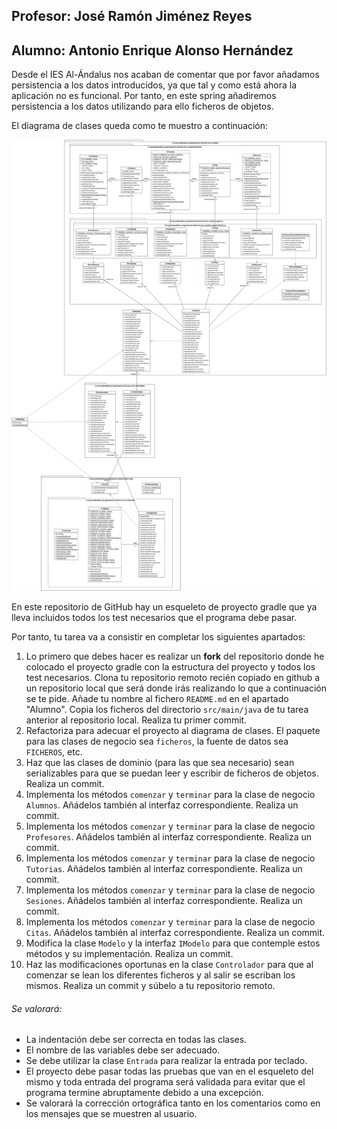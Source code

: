 ## Profesor: José Ramón Jiménez Reyes
## Alumno: Antonio Enrique Alonso Hernández

Desde el IES Al-Ándalus nos acaban de comentar que por favor añadamos persistencia a los datos introducidos, ya que tal y como está ahora la aplicación no es funcional. Por tanto, en este spring añadiremos persistencia a los datos utilizando para ello ficheros de objetos.

El diagrama de clases queda como te muestro a continuación:

![Diagrama de clases para tutorias](src/main/resources/Tutorias.png)

En este repositorio de GitHub hay un esqueleto de proyecto gradle que ya lleva incluidos todos los test necesarios que el programa debe pasar. 

Por tanto, tu tarea va a consistir en completar los siguientes apartados:

1. Lo primero que debes hacer es realizar un **fork** del repositorio donde he colocado el proyecto gradle con la estructura del proyecto y todos los test necesarios. Clona tu repositorio remoto recién copiado en github a un repositorio local que será donde irás realizando lo que a continuación se te pide. Añade tu nombre al fichero `README.md` en el apartado "Alumno". Copia los ficheros del directorio `src/main/java` de tu tarea anterior al repositorio local. Realiza tu primer commit.
2. Refactoriza para adecuar el proyecto al diagrama de clases. El paquete para las clases de negocio sea `ficheros`, la fuente de datos sea `FICHEROS`, etc.
3. Haz que las clases de dominio (para las que sea necesario) sean serializables para que se puedan leer y escribir de ficheros de objetos. Realiza un commit.
4. Implementa los métodos `comenzar` y `terminar` para la clase de negocio `Alumnos`. Añádelos también al interfaz correspondiente. Realiza un commit.
5. Implementa los métodos `comenzar` y `terminar` para la clase de negocio `Profesores`. Añádelos también al interfaz correspondiente. Realiza un commit.
6. Implementa los métodos `comenzar` y `terminar` para la clase de negocio `Tutorias`. Añádelos también al interfaz correspondiente. Realiza un commit.
7. Implementa los métodos `comenzar` y `terminar` para la clase de negocio `Sesiones`. Añádelos también al interfaz correspondiente. Realiza un commit.
8. Implementa los métodos `comenzar` y `terminar` para la clase de negocio `Citas`. Añádelos también al interfaz correspondiente. Realiza un commit.
9. Modifica la clase `Modelo` y la interfaz `IModelo` para que contemple estos métodos y su implementación. Realiza un commit.
10. Haz las modificaciones oportunas en la clase `Controlador` para que al comenzar se lean los diferentes ficheros y al salir se escriban los mismos. Realiza un commit y súbelo a tu repositorio remoto.


###### Se valorará:
- La indentación debe ser correcta en todas las clases.
- El nombre de las variables debe ser adecuado.
- Se debe utilizar la clase `Entrada` para realizar la entrada por teclado.
- El proyecto debe pasar todas las pruebas que van en el esqueleto del mismo y toda entrada del programa será validada para evitar que el programa termine abruptamente debido a una excepción.
- Se valorará la corrección ortográfica tanto en los comentarios como en los mensajes que se muestren al usuario.
